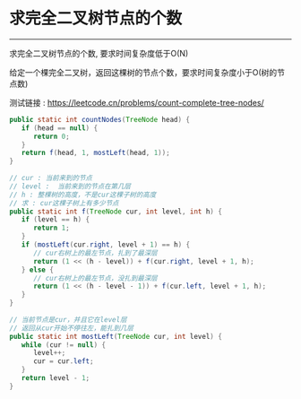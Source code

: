 # 求完全二叉树节点的个数




---
求完全二叉树节点的个数, 要求时间复杂度低于O(N)

给定一个棵完全二叉树，返回这棵树的节点个数，要求时间复杂度小于O(树的节点数)

测试链接 : https://leetcode.cn/problems/count-complete-tree-nodes/

```java
public static int countNodes(TreeNode head) {  
   if (head == null) {  
      return 0;  
   }  
   return f(head, 1, mostLeft(head, 1));  
}  
  
// cur : 当前来到的节点  
// level :  当前来到的节点在第几层  
// h : 整棵树的高度，不是cur这棵子树的高度  
// 求 : cur这棵子树上有多少节点  
public static int f(TreeNode cur, int level, int h) {  
   if (level == h) {  
      return 1;  
   }  
   if (mostLeft(cur.right, level + 1) == h) {  
      // cur右树上的最左节点，扎到了最深层  
      return (1 << (h - level)) + f(cur.right, level + 1, h);  
   } else {  
      // cur右树上的最左节点，没扎到最深层  
      return (1 << (h - level - 1)) + f(cur.left, level + 1, h);  
   }  
}  
  
// 当前节点是cur，并且它在level层  
// 返回从cur开始不停往左，能扎到几层  
public static int mostLeft(TreeNode cur, int level) {  
   while (cur != null) {  
      level++;  
      cur = cur.left;  
   }  
   return level - 1;  
}

```